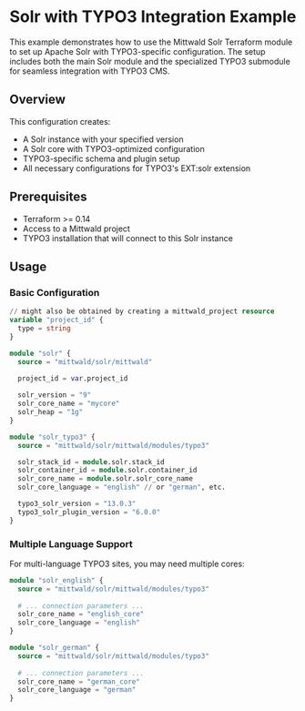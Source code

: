 # Solr with TYPO3 Integration Example

This example demonstrates how to use the Mittwald Solr Terraform module to set up Apache Solr with TYPO3-specific configuration. The setup includes both the main Solr module and the specialized TYPO3 submodule for seamless integration with TYPO3 CMS.

## Overview

This configuration creates:
- A Solr instance with your specified version
- A Solr core with TYPO3-optimized configuration
- TYPO3-specific schema and plugin setup
- All necessary configurations for TYPO3's EXT:solr extension

## Prerequisites

- Terraform >= 0.14
- Access to a Mittwald project
- TYPO3 installation that will connect to this Solr instance

## Usage

### Basic Configuration

```terraform
// might also be obtained by creating a mittwald_project resource
variable "project_id" {
  type = string
}

module "solr" {
  source = "mittwald/solr/mittwald"

  project_id = var.project_id
  
  solr_version = "9"
  solr_core_name = "mycore"
  solr_heap = "1g"
}

module "solr_typo3" {
  source = "mittwald/solr/mittwald/modules/typo3"

  solr_stack_id = module.solr.stack_id
  solr_container_id = module.solr.container_id
  solr_core_name = module.solr.solr_core_name
  solr_core_language = "english" // or "german", etc.

  typo3_solr_version = "13.0.3"
  typo3_solr_plugin_version = "6.0.0"
}
```

### Multiple Language Support

For multi-language TYPO3 sites, you may need multiple cores:

```terraform
module "solr_english" {
  source = "mittwald/solr/mittwald/modules/typo3"
  
  # ... connection parameters ...
  solr_core_name = "english_core"
  solr_core_language = "english"
}

module "solr_german" {
  source = "mittwald/solr/mittwald/modules/typo3"
  
  # ... connection parameters ...
  solr_core_name = "german_core"
  solr_core_language = "german"
}
```
